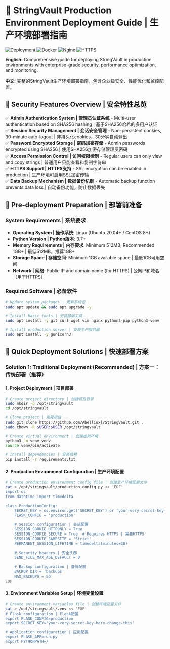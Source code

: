# 🚀 StringVault Production Environment Deployment Guide | 生产环境部署指南

![Deployment](https://img.shields.io/badge/Deployment-Production-red.svg)
![Docker](https://img.shields.io/badge/Docker-Supported-blue.svg)
![Nginx](https://img.shields.io/badge/Nginx-Reverse%20Proxy-green.svg)
![HTTPS](https://img.shields.io/badge/HTTPS-SSL%20Enabled-yellow.svg)

**English:** Comprehensive guide for deploying StringVault in production environments with enterprise-grade security, performance optimization, and monitoring.

**中文:** 完整的StringVault生产环境部署指南，包含企业级安全、性能优化和监控配置。

## 🔐 Security Features Overview | 安全特性总览

✅ **Admin Authentication System | 管理员认证系统** - Multi-user authentication based on SHA256 hashing | 基于SHA256哈希的多用户认证  
✅ **Session Security Management | 会话安全管理** - Non-persistent cookies, 30-minute auto-logout | 非持久化cookies，30分钟自动登出  
✅ **Password Encrypted Storage | 密码加密存储** - Admin passwords encrypted using SHA256 | 使用SHA256加密存储管理员密码  
✅ **Access Permission Control | 访问权限控制** - Regular users can only view and copy strings | 普通用户只能查看和复制字符串  
✅ **HTTPS Support | HTTPS支持** - SSL encryption can be enabled in production | 生产环境可启用SSL加密传输  
✅ **Data Backup Mechanism | 数据备份机制** - Automatic backup function prevents data loss | 自动备份功能，防止数据丢失  

## 🎯 Pre-deployment Preparation | 部署前准备

### System Requirements | 系统要求
- **Operating System | 操作系统**: Linux (Ubuntu 20.04+ / CentOS 8+)
- **Python Version | Python版本**: 3.7+
- **Memory Requirements | 内存要求**: Minimum 512MB, Recommended 1GB+ | 最低512MB，推荐1GB+
- **Storage Space | 存储空间**: Minimum 1GB available space | 最低1GB可用空间
- **Network | 网络**: Public IP and domain name (for HTTPS) | 公网IP和域名（用于HTTPS）

### Required Software | 必备软件
```bash
# Update system packages | 更新系统包
sudo apt update && sudo apt upgrade -y

# Install basic tools | 安装基础工具
sudo apt install -y git curl wget vim nginx python3-pip python3-venv

# Install production server | 安装生产服务器
sudo apt install -y gunicorn3
```

## 🚀 Quick Deployment Solutions | 快速部署方案

### Solution 1: Traditional Deployment (Recommended) | 方案一：传统部署（推荐）

#### 1. Project Deployment | 项目部署
```bash
# Create project directory | 创建项目目录
sudo mkdir -p /opt/stringvault
cd /opt/stringvault

# Clone project | 克隆项目
sudo git clone https://github.com/Abelliuxl/StringVault.git .
sudo chown -R $USER:$USER /opt/stringvault

# Create virtual environment | 创建虚拟环境
python3 -m venv venv
source venv/bin/activate

# Install dependencies | 安装依赖
pip install -r requirements.txt
```

#### 2. Production Environment Configuration | 生产环境配置
```bash
# Create production environment config file | 创建生产环境配置文件
cat > /opt/stringvault/production_config.py << 'EOF'
import os
from datetime import timedelta

class ProductionConfig:
    SECRET_KEY = os.environ.get('SECRET_KEY') or 'your-very-secret-key-here'
    FLASK_CONFIG = 'production'
    
    # Session configuration | 会话配置
    SESSION_COOKIE_HTTPONLY = True
    SESSION_COOKIE_SECURE = True  # Requires HTTPS | 需要HTTPS
    SESSION_COOKIE_SAMESITE = 'Strict'
    PERMANENT_SESSION_LIFETIME = timedelta(minutes=30)
    
    # Security headers | 安全头部
    SEND_FILE_MAX_AGE_DEFAULT = 0
    
    # Backup configuration | 备份配置
    BACKUP_DIR = 'backups'
    MAX_BACKUPS = 50
EOF
```

#### 3. Environment Variables Setup | 环境变量设置
```bash
# Create environment variables file | 创建环境变量文件
cat > /opt/stringvault/.env << 'EOF'
# Flask configuration | Flask配置
export FLASK_CONFIG=production
export SECRET_KEY='your-very-secret-key-here-change-this'

# Application configuration | 应用配置
export FLASK_APP=run.py
export PYTHONPATH=/
